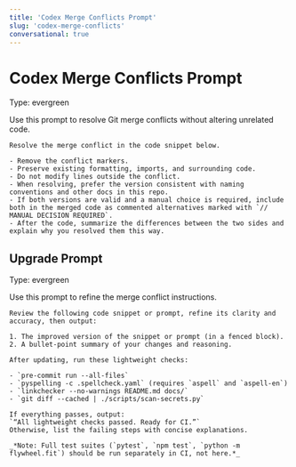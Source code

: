 ```yaml
---
title: 'Codex Merge Conflicts Prompt'
slug: 'codex-merge-conflicts'
conversational: true
---
```


# Codex Merge Conflicts Prompt
Type: evergreen

Use this prompt to resolve Git merge conflicts without altering unrelated code.

```text
Resolve the merge conflict in the code snippet below.

- Remove the conflict markers.
- Preserve existing formatting, imports, and surrounding code.
- Do not modify lines outside the conflict.
- When resolving, prefer the version consistent with naming conventions and other docs in this repo.
- If both versions are valid and a manual choice is required, include both in the merged code as commented alternatives marked with `// MANUAL DECISION REQUIRED`.
- After the code, summarize the differences between the two sides and explain why you resolved them this way.

```

## Upgrade Prompt
Type: evergreen

Use this prompt to refine the merge conflict instructions.

```text
Review the following code snippet or prompt, refine its clarity and accuracy, then output:

1. The improved version of the snippet or prompt (in a fenced block).
2. A bullet-point summary of your changes and reasoning.

After updating, run these lightweight checks:

- `pre-commit run --all-files`
- `pyspelling -c .spellcheck.yaml` (requires `aspell` and `aspell-en`)
- `linkchecker --no-warnings README.md docs/`
- `git diff --cached | ./scripts/scan-secrets.py`

If everything passes, output:
`“All lightweight checks passed. Ready for CI.”`
Otherwise, list the failing steps with concise explanations.

_*Note: Full test suites (`pytest`, `npm test`, `python -m flywheel.fit`) should be run separately in CI, not here.*_
```
